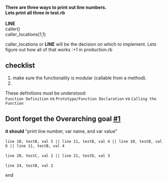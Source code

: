 <b>There are three ways to print out line numbers.<br>
Lets print all three in test.rb</b><br><br>
__LINE__<br>
caller()<br>
caller_locations(1,1)

caller_locations or __LINE__ will be the decision on which to implement. Lets figure out how all of that works :+1 in production.rb

## checklist
1) make sure the functionality is modular (callable from a method).
2)


These definitions must be understood: <br>
```Function Definition``` vs ```Prototype/Function Declaration``` vs ```Calling the Function```

## Dont forget the Overarching goal [#1](../../../../runtime-debug-all/runtime-debug-all/blob/master/Readme.md)
<b>it should</b> "print line number, var name, and var value"<br><br>
  ```line 10, testB, val 5 || line 11, testB, val 4 || line 10, testB, val 6 || line 11, testB, val 4```
  <br><br>```line 20, testC, val 2 || line 21, testD, val 3```
  <br><br>```line 24, testB, val 2```

  end

